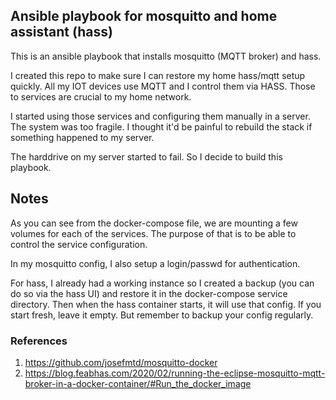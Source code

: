 ## Ansible playbook for mosquitto and home assistant (hass)

This is an ansible playbook that installs mosquitto (MQTT broker) and
hass.

I created this repo to make sure I can restore my home hass/mqtt setup
quickly. All my IOT devices use MQTT and I control them via HASS. Those
to services are crucial to my home network.

I started using those services and configuring them manually in a server. The
system was too fragile. I thought it'd be painful to rebuild the stack if
something happened to my server.

The harddrive on my server started to fail. So I decide to build this playbook.

## Notes

As you can see from the docker-compose file, we are mounting a few
volumes for each of the services. The purpose of that is to be able
to control the service configuration. 

In my mosquitto config, I also setup a login/passwd for authentication.

For hass, I already had a working instance so I created a backup (you can do so
via the hass UI) and restore it in the docker-compose service directory. Then
when the hass container starts, it will use that config. If you start fresh,
leave it empty. But remember to backup your config regularly.

### References

  1. https://github.com/josefmtd/mosquitto-docker
  2. https://blog.feabhas.com/2020/02/running-the-eclipse-mosquitto-mqtt-broker-in-a-docker-container/#Run_the_docker_image

